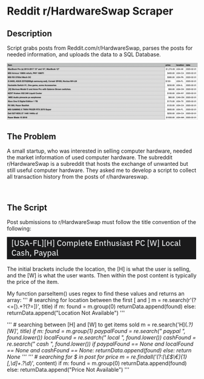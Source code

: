 # Reddit r/HardwareSwap Scraper

## Description
 Script grabs posts from Reddit.com/r/HardwareSwap, parses the posts for needed information, and uploads the data to a SQL Database.
 
<img src="https://github.com/joshuarreid/Reddit-Scraper/blob/main/HardwareSwap.png" />

<br />

## The Problem
A small startup, who was interested in selling computer hardware, needed the market information of used computer hardware. The subreddit r/HardwareSwap is a subreddit that hosts the exchange of unwanted but still useful computer hardware.  They asked me to develop a script to collect all transaction history from the posts of r/hardwareswap.

<br />

## The Script
Post submissions to r/HardwareSwap must follow the title convention of the following:

<img width="500" src="https://github.com/joshuarreid/Reddit-Scraper/blob/main/PostTitle.png" />

The initial brackets include the location, the [H] is what the user is selling, and the [W] is what the user wants. Then within the post content is typically the price of the item. 

My function parseItem() uses regex to find these values and returns an array:
 '''
    # searching for location between the first [ and ]
    m = re.search(r'(?<=\[).+?(?=\])', title)
    if m:
        found = m.group(0)
        returnData.append(found)
    else:
        returnData.append("Location Not Available")
'''

'''
    # searching between [H] and [W] to get items sold
    m = re.search('H](.*?)\[W]', title)
    if m:
        found = m.group(1)
        paypalFound = re.search(" paypal ", found.lower())
        localFound = re.search(" local ", found.lower())
        cashFound = re.search(" cash ", found.lower())
        if paypalFound == None and localFound == None and cashFound == None:
            returnData.append(found)
        else:
            return None
'''
'''
    # searching for $ in post for price
    m = re.findall('(?:[\£\$\€]{1}[,\d]+.?\d*)', content)
    if m:
        found = m.group(0)
        returnData.append(found)
    else:
        returnData.append("Price Not Available")
'''




